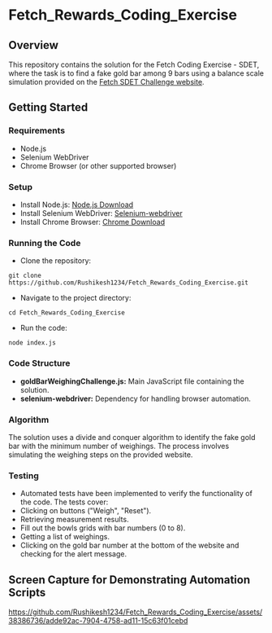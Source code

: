 # Fetch_Rewards_Coding_Exercise

## Overview
This repository contains the solution for the Fetch Coding Exercise - SDET, where the task is to find a fake gold bar among 9 bars using a balance scale simulation provided on the [Fetch SDET Challenge website](http://sdetchallenge.fetch.com/).

## Getting Started

### Requirements
* Node.js
* Selenium WebDriver
* Chrome Browser (or other supported browser)

### Setup
* Install Node.js: [Node.js Download](https://nodejs.org/en)
* Install Selenium WebDriver: [Selenium-webdriver](https://www.npmjs.com/package/selenium-webdriver)
* Install Chrome Browser: [Chrome Download](https://www.google.com/chrome/)

### Running the Code
* Clone the repository:
```
git clone https://github.com/Rushikesh1234/Fetch_Rewards_Coding_Exercise.git
```
* Navigate to the project directory:
```
cd Fetch_Rewards_Coding_Exercise
```
* Run the code:
```
node index.js
```

### Code Structure
* **goldBarWeighingChallenge.js:** Main JavaScript file containing the solution.
* **selenium-webdriver:** Dependency for handling browser automation.

### Algorithm
The solution uses a divide and conquer algorithm to identify the fake gold bar with the minimum number of weighings. The process involves simulating the weighing steps on the provided website.

### Testing
* Automated tests have been implemented to verify the functionality of the code. The tests cover:
* Clicking on buttons ("Weigh", "Reset").
* Retrieving measurement results.
* Fill out the bowls grids with bar numbers (0 to 8).
* Getting a list of weighings.
* Clicking on the gold bar number at the bottom of the website and checking for the alert message.

## Screen Capture for Demonstrating Automation Scripts

https://github.com/Rushikesh1234/Fetch_Rewards_Coding_Exercise/assets/38386736/adde92ac-7904-4758-ad11-15c63f01cebd
